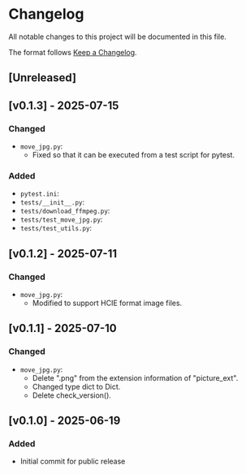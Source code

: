 # Changelog

All notable changes to this project will be documented in this file.

The format follows [Keep a Changelog](https://keepachangelog.com/en/1.0.0/).

## [Unreleased]

## [v0.1.3] - 2025-07-15
### Changed
- `move_jpg.py`: 
  - Fixed so that it can be executed from a test script for pytest.
### Added
- `pytest.ini`: 
- `tests/__init__.py`: 
- `tests/download_ffmpeg.py`: 
- `tests/test_move_jpg.py`: 
- `tests/test_utils.py`: 

## [v0.1.2] - 2025-07-11
### Changed
- `move_jpg.py`: 
  - Modified to support HCIE format image files.

## [v0.1.1] - 2025-07-10
### Changed
- `move_jpg.py`: 
  - Delete ".png" from the extension information of "picture_ext".
  - Changed type dict to Dict.
  - Delete check_version().

## [v0.1.0] - 2025-06-19
### Added
- Initial commit for public release
